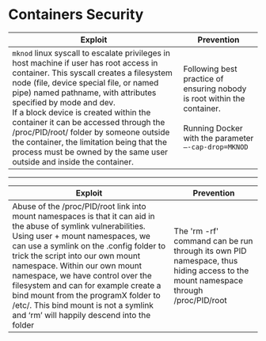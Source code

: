 # Containers Security

| Exploit | Prevention |
|---|---|
| `mknod` linux syscall to escalate privileges in host machine if user has root access in container. This syscall creates a filesystem node (file, device special file, or named pipe) named pathname, with attributes specified by mode and dev. <br> If a block device is created within the container it can be accessed through the /proc/PID/root/ folder by someone outside the container, the limitation being that the process must be owned by the same user outside and inside the container. | Following best practice of ensuring nobody is root within the container. <br><br> Running Docker with the parameter `–-cap-drop=MKNOD` |

---

| Exploit | Prevention |
|---|---|
| Abuse of the /proc/PID/root link into mount namespaces is that it can aid in the abuse of symlink vulnerabilities. Using user + mount namespaces, we can use a symlink on the .config folder to trick the script into our own mount namespace. Within our own mount namespace, we have control over the filesystem and can for example create a bind mount from the programX folder to /etc/. This bind mount is not a symlink and ‘rm’ will happily descend into the folder | The 'rm -rf' command can be run through its own PID namespace, thus hiding access to the mount namespace through /proc/PID/root |

